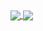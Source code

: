 <a href="https://github.com/fridtjofaugust/github-readme-stats">
  <img align="center" src="https://github-readme-stats.vercel.app/api?username=fridtjofaugust&show_icons=true&theme=codeSTACKr&hide=issues,prs" />
</a>
<a href="https://github.com/fridtjofaugust/github-readme-stats">
  <img align="center" src="https://github-readme-stats.vercel.app/api/top-langs/?username=fridtjofaugust&layout=compact" />
</a>
